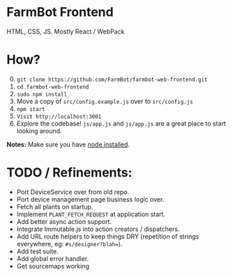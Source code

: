 # FarmBot Frontend

HTML, CSS, JS. Mostly React / WebPack

# How?

 0. `git clone https://github.com/FarmBot/farmbot-web-frontend.git`
 0. `cd farmbot-web-frontend`
 0. `sudo npm install`
 0. Move a copy of `src/config.example.js` over to `src/config.js`
 0. `npm start`
 0. `Visit http://localhost:3001`
 0. Explore the codebase! `js/app.js` and `js/app.js` are a great place to start looking around.

**Notes:** Make sure you have [node installed](https://docs.npmjs.com/getting-started/installing-node).

# TODO / Refinements:

 * Port DeviceService over from old repo.
 * Port device management page business logic over.
 * Fetch all plants on startup.
 * Implement `PLANT_FETCH_REQUEST` at application start.
 * Add better async action support.
 * Integrate Immutable.js into action creators / dispatchers.
 * Add URL route helpers to keep things DRY (repetition of strings everywhere, eg: `#s/designer?blah=`).
 * Add test suite.
 * Add global error handler.
 * Get sourcemaps working
